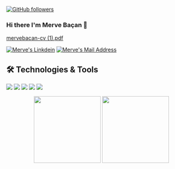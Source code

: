 


[![GitHub followers](https://img.shields.io/github/followers/mervebacan?style=social)](https://github.com/mervebacan?tab=followers)

### Hi there I'm Merve Baçan 👋

[mervebacan-cv (1).pdf](https://github.com/mervebacan/mervebacan/files/10070710/mervebacan-cv.1.pdf)

<a href="https://www.linkedin.com/in/mervebacan/" target="_blank" rel="nofollow"><img alt="Merve's Linkdein" src="https://img.shields.io/badge/LinkedIn-0077B5?style=for-the-badge&logo=linkedin&logoColor=white" /></a>
<a href="mailto:mervebacan@gmail.com" target="_blank" rel="nofollow"><img alt="Merve's Mail Address" src="https://img.shields.io/badge/Gmail-D14836?style=for-the-badge&logo=gmail&logoColor=white" /></a>



## 🛠 Technologies & Tools 

<img src="https://img.shields.io/badge/C++-black?style=for-the-badge&logo=C++&logoColor=white"></img>
<img src="https://img.shields.io/badge/Python-black?style=for-the-badge&logo=Python&logoColor=white"><img/>
<img src="https://img.shields.io/badge/C-black?style=for-the-badge&logo=C&logoColor=white"></img>
<img src="https://img.shields.io/badge/C%23-black?style=for-the-badge&logo=c-sharp&logoColor=white"></img>
<img src="https://img.shields.io/badge/GitHub-black?style=for-the-badge&logo=github&logoColor=white"></img>



<div align="center" height=100>
 <img height=177  src="https://github-readme-stats.vercel.app/api?username=mervebacan&show_icons=true&theme=white">
 <img height=177  src="https://github-readme-stats.vercel.app/api/top-langs/?username=mervebacan&theme=white&layout=compact">

</div>
